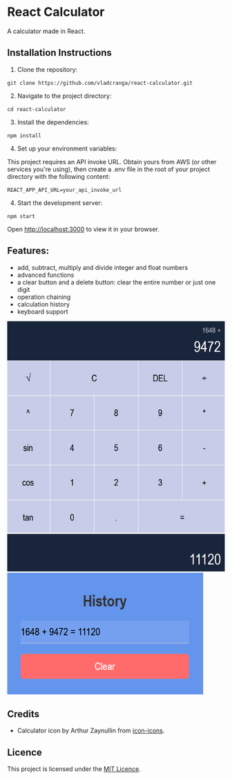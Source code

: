 # React Calculator
A calculator made in React.

## Installation Instructions

1. Clone the repository:
```
git clone https://github.com/vladcranga/react-calculator.git
```

2. Navigate to the project directory:
```
cd react-calculator
```

3. Install the dependencies:
```
npm install
```

4. Set up your environment variables:

This project requires an API invoke URL. Obtain yours from AWS (or other services you're using), then create a .env file in the root of your project directory with the following content:
```
REACT_APP_API_URL=your_api_invoke_url
```

4. Start the development server:
```
npm start
```
Open [http://localhost:3000](http://localhost:3000) to view it in your browser.

## Features:
- add, subtract, multiply and divide integer and float numbers
- advanced functions
- a clear button and a delete button: clear the entire number or just one digit
- operation chaining
- calculation history
- keyboard support

![example picture](public/assets/images/calculator.png)
![the result](public/assets/images/result.png)
![the history feature](public/assets/images/history.png)

## Credits

- Calculator icon by Arthur Zaynullin from [icon-icons](https://icon-icons.com/icon/calculator/72046).

## Licence

This project is licensed under the [MIT Licence](https://opensource.org/license/MIT).

